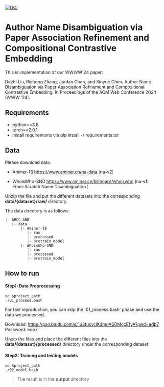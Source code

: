 [![DOI](https://zenodo.org/badge/751475367.svg)](https://zenodo.org/doi/10.5281/zenodo.10618825)

# Author Name Disambiguation via Paper Association Refinement and Compositional Contrastive Embedding

This is implementation of our WWWW'24 paper:

Dezhi Liu, Richong Zhang, Junfan Chen, and Xinyue Chen. Author Name Disambiguation via Paper Association Refinement and Compositional Contrastive Embedding.  In Proceedings of the ACM Web Conference 2024 (WWW '24).


## Requirements
- python==3.8
- torch==2.0.1
- install requirements via  pip install -r requirements.txt

## Data

Please download data:

- Aminer-18 https://www.aminer.cn/na-data (na-v2)

- WhoisWho-SND https://www.aminer.cn/billboard/whoiswho   (na-v1: From-Scratch Name Disambiguation )

Unzip the file and put the different datasets into the corresponding **data/{dataset}/raw/** directory.

The data directory is as follows:

    |- ARCC-AND
       |- data
           |- Aminer-18
              |- raw
              |- processed
              |- pretrain_model
           |- WhoisWho-SND
              |- raw
              |- processed
              |- pretrain_model
          
## How to run

####  Step1: Data Preprocessing
```
cd $project_path
./01_process.bash
```

For fast reproduction, you can skip the '01_process.bash' phase and use the data we processed.

Download: https://pan.baidu.com/s/1u3tucycIKdmoA6DMgcEfyA?pwd=edb7 Password: edb7

Unzip the files and place the different files into the **data/{dataset}/processed/** directory  under the corresponding dataset




#### Step2: Training and testing models

```
cd $project_path
./02_model.bash
```

> The result is in the **output** directory

<!--
## Citation
If you find our work useful, please consider citing the following paper.
```

```
-->
